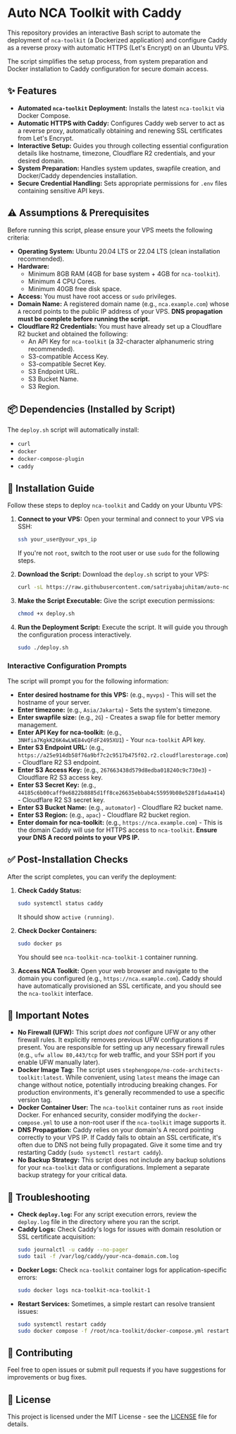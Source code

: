 # Auto NCA Toolkit with Caddy

This repository provides an interactive Bash script to automate the deployment of `nca-toolkit` (a Dockerized application) and configure Caddy as a reverse proxy with automatic HTTPS (Let's Encrypt) on an Ubuntu VPS.

The script simplifies the setup process, from system preparation and Docker installation to Caddy configuration for secure domain access.

## ✨ Features

*   **Automated `nca-toolkit` Deployment:** Installs the latest `nca-toolkit` via Docker Compose.
*   **Automatic HTTPS with Caddy:** Configures Caddy web server to act as a reverse proxy, automatically obtaining and renewing SSL certificates from Let's Encrypt.
*   **Interactive Setup:** Guides you through collecting essential configuration details like hostname, timezone, Cloudflare R2 credentials, and your desired domain.
*   **System Preparation:** Handles system updates, swapfile creation, and Docker/Caddy dependencies installation.
*   **Secure Credential Handling:** Sets appropriate permissions for `.env` files containing sensitive API keys.

## ⚠️ Assumptions & Prerequisites

Before running this script, please ensure your VPS meets the following criteria:

*   **Operating System:** Ubuntu 20.04 LTS or 22.04 LTS (clean installation recommended).
*   **Hardware:**
    *   Minimum 8GB RAM (4GB for base system + 4GB for `nca-toolkit`).
    *   Minimum 4 CPU Cores.
    *   Minimum 40GB free disk space.
*   **Access:** You must have root access or `sudo` privileges.
*   **Domain Name:** A registered domain name (e.g., `nca.example.com`) whose `A` record points to the public IP address of your VPS. **DNS propagation must be complete before running the script.**
*   **Cloudflare R2 Credentials:** You must have already set up a Cloudflare R2 bucket and obtained the following:
    *   An API Key for `nca-toolkit` (a 32-character alphanumeric string recommended).
    *   S3-compatible Access Key.
    *   S3-compatible Secret Key.
    *   S3 Endpoint URL.
    *   S3 Bucket Name.
    *   S3 Region.

## 📦 Dependencies (Installed by Script)

The `deploy.sh` script will automatically install:

*   `curl`
*   `docker`
*   `docker-compose-plugin`
*   `caddy`

## 🚀 Installation Guide

Follow these steps to deploy `nca-toolkit` and Caddy on your Ubuntu VPS:

1.  **Connect to your VPS:**
    Open your terminal and connect to your VPS via SSH:
    ```bash
    ssh your_user@your_vps_ip
    ```
    If you're not `root`, switch to the root user or use `sudo` for the following steps.

2.  **Download the Script:**
    Download the `deploy.sh` script to your VPS:
    ```bash
    curl -sL https://raw.githubusercontent.com/satriyabajuhitam/auto-nca-caddy/main/deploy.sh -o deploy.sh
    ```

3.  **Make the Script Executable:**
    Give the script execution permissions:
    ```bash
    chmod +x deploy.sh
    ```

4.  **Run the Deployment Script:**
    Execute the script. It will guide you through the configuration process interactively.
    ```bash
    sudo ./deploy.sh
    ```

### Interactive Configuration Prompts

The script will prompt you for the following information:

*   **Enter desired hostname for this VPS:** (e.g., `myvps`) - This will set the hostname of your server.
*   **Enter timezone:** (e.g., `Asia/Jakarta`) - Sets the system's timezone.
*   **Enter swapfile size:** (e.g., `2G`) - Creates a swap file for better memory management.
*   **Enter API Key for nca-toolkit:** (e.g., `3NHfia7KgkK26K4wLWE84vQFdF2495XU1`) - Your `nca-toolkit` API key.
*   **Enter S3 Endpoint URL:** (e.g., `https://a25e914db58f76a9bf7c2c9517b475f02.r2.cloudflarestorage.com`) - Cloudflare R2 S3 endpoint.
*   **Enter S3 Access Key:** (e.g., `267663438d579d8edba018240c9c730e3`) - Cloudflare R2 S3 access key.
*   **Enter S3 Secret Key:** (e.g., `44185c6b00caff9e6822b8885d1ff8ce26635ebbab4c55959b08e528f1da4a414`) - Cloudflare R2 S3 secret key.
*   **Enter S3 Bucket Name:** (e.g., `automator`) - Cloudflare R2 bucket name.
*   **Enter S3 Region:** (e.g., `apac`) - Cloudflare R2 bucket region.
*   **Enter domain for nca-toolkit:** (e.g., `https://nca.example.com`) - This is the domain Caddy will use for HTTPS access to `nca-toolkit`. **Ensure your DNS A record points to your VPS IP.**

## ✅ Post-Installation Checks

After the script completes, you can verify the deployment:

1.  **Check Caddy Status:**
    ```bash
    sudo systemctl status caddy
    ```
    It should show `active (running)`.

2.  **Check Docker Containers:**
    ```bash
    sudo docker ps
    ```
    You should see `nca-toolkit-nca-toolkit-1` container running.

3.  **Access NCA Toolkit:**
    Open your web browser and navigate to the domain you configured (e.g., `https://nca.example.com`). Caddy should have automatically provisioned an SSL certificate, and you should see the `nca-toolkit` interface.

## 📝 Important Notes

*   **No Firewall (UFW):** This script *does not* configure UFW or any other firewall rules. It explicitly removes previous UFW configurations if present. You are responsible for setting up any necessary firewall rules (e.g., `ufw allow 80,443/tcp` for web traffic, and your SSH port if you enable UFW manually later).
*   **Docker Image Tag:** The script uses `stephengpope/no-code-architects-toolkit:latest`. While convenient, using `latest` means the image can change without notice, potentially introducing breaking changes. For production environments, it's generally recommended to use a specific version tag.
*   **Docker Container User:** The `nca-toolkit` container runs as `root` inside Docker. For enhanced security, consider modifying the `docker-compose.yml` to use a non-root user if the `nca-toolkit` image supports it.
*   **DNS Propagation:** Caddy relies on your domain's A record pointing correctly to your VPS IP. If Caddy fails to obtain an SSL certificate, it's often due to DNS not being fully propagated. Give it some time and try restarting Caddy (`sudo systemctl restart caddy`).
*   **No Backup Strategy:** This script does not include any backup solutions for your `nca-toolkit` data or configurations. Implement a separate backup strategy for your critical data.

## 🐛 Troubleshooting

*   **Check `deploy.log`:** For any script execution errors, review the `deploy.log` file in the directory where you ran the script.
*   **Caddy Logs:** Check Caddy's logs for issues with domain resolution or SSL certificate acquisition:
    ```bash
    sudo journalctl -u caddy --no-pager
    sudo tail -f /var/log/caddy/your-nca-domain.com.log
    ```
*   **Docker Logs:** Check `nca-toolkit` container logs for application-specific errors:
    ```bash
    sudo docker logs nca-toolkit-nca-toolkit-1
    ```
*   **Restart Services:** Sometimes, a simple restart can resolve transient issues:
    ```bash
    sudo systemctl restart caddy
    sudo docker compose -f /root/nca-toolkit/docker-compose.yml restart
    ```

## 🤝 Contributing

Feel free to open issues or submit pull requests if you have suggestions for improvements or bug fixes.

## 📄 License

This project is licensed under the MIT License - see the [LICENSE](LICENSE) file for details.
